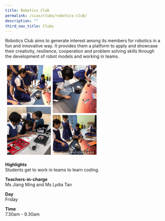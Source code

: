 ```yaml
---
title: Robotics Club
permalink: /ccas/clubs/robotics-club/
description: ""
third_nav_title: Clubs
---
```

<p>Robotics Club aims to generate interest among its members for robotics in a fun and innovative way. It provides them a platform to apply and showcase their creativity, resilience, cooperation and problem solving skills through the development of robot models and working in teams. </p>
<img style="width: 60%;" src="/images/robo.jpg" />
<p><strong>Highlights<br /></strong>Students get to work in teams to learn coding.</p>
<p><strong>Teachers-in-charge<br /></strong>Ms Jiang Ming and Ms Lydia Tan</p>
<p><strong>Day<br /></strong>Friday</p>
<p><strong>Time<br /></strong>7.30am - 9.30am</p>